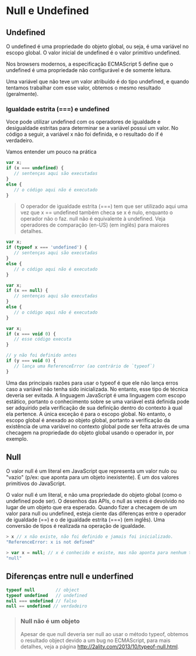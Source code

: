 # Null e Undefined

## Undefined

O undefined é uma propriedade do objeto global, ou seja, é uma variável no escopo global. O valor inicial de undefined é o valor primitivo undefined.

Nos browsers modernos, a especificação ECMAScript 5 define que o undefined é uma propriedade não configurável e de somente leitura.

Uma variável que não teve um valor atribuído é do tipo undefined, e quando tentamos trabalhar com esse valor, obtemos o mesmo resultado (geralmente).

### Igualdade estrita (===) e undefined

Voce pode utilizar undefined com os operadores de igualdade e desigualdade estritas para determinar se a variável possui um valor. No código a seguir, a variável x não foi definida, e o resultado do if é verdadeiro.

Vamos entender um pouco na prática

```javascript
var x;
if (x === undefined) {
   // sentenças aqui são executadas
}
else {
   // o código aqui não é executado
}
```

> O operador de igualdade estrita (===) tem que ser utilizado aqui uma vez que x == undefined também checa se x é nulo, enquanto o operador não o faz. null não é equivalente à undefined. Veja operadores de comparação (en-US) (em inglês) para maiores detalhes.

```javascript
var x;
if (typeof x === 'undefined') {
   // sentenças aqui são executadas
}
else {
   // o código aqui não é executado
}
```

```javascript
var x;
if (x == null) {
   // sentenças aqui são executadas
}
else {
   // o código aqui não é executado
}
```

```javascript
var x;
if (x === void 0) {
   // esse código executa
}

// y não foi definido antes
if (y === void 0) {
   // lança uma ReferenceError (ao contrário de `typeof`)
}
```

Uma das principais razões para usar o typeof é que ele não lança erros caso a variável não tenha sido inicializada. No entanto, esse tipo de técnica deveria ser evitada. A linguagem JavaScript é uma linguagem com escopo estático, portanto o conhecimento sobre se uma variável está definida pode ser adquirido pela verificação de sua definição dentro do contexto à qual ela pertence. A única exceção é para o escopo global. No entanto, o escopo global é anexado ao objeto global, portanto a verificação da existência de uma variável no contexto global pode ser feita através de uma checagem na propriedade do objeto global usando o operador in, por exemplo.

## Null

O valor null é um literal em JavaScript que representa um valor nulo ou "vazio" (p/ex: que aponta para um objeto inexistente). É um dos valores primitivos do JavaScript.

O valor null é um literal, e não uma propriedade do objeto global (como o undefined pode ser). O desenhos das APIs, o null as vezes é devolvido no lugar de um objeto que era esperado. Quando fizer a checagem de um valor para null ou undefined, esteja ciente das diferenças entre o operador de igualdade (==) e o de igualdade estrita (===) (em inglês). Uma conversão de tipos é realizada na operação de igualdade.

```javascript
> x // x não existe, não foi definido e jamais foi inicializado.
"ReferenceError: x is not defined"

> var x = null; // x é conhecido e existe, mas não aponta para nenhum tipo ou valor.
"null"
```

## Diferenças entre null e underfined

```javascript
typeof null        // object 
typeof undefined   // undefined
null === undefined // falso
null == undefined // verdadeiro
```

> ### Null não é um objeto
> 
> Apesar de que null deveria ser null ao usar o método typeof, obtemos o resultado object devido a um bug no ECMAScript, para mais detalhes, veja a página http://2ality.com/2013/10/typeof-null.html.